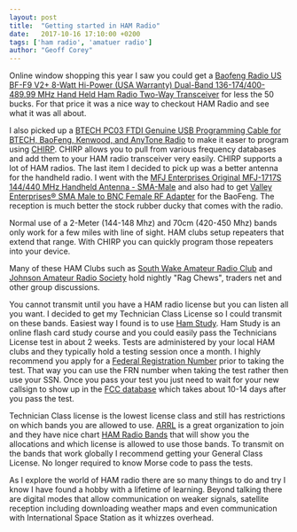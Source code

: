 ```yaml
---
layout: post
title:  "Getting started in HAM Radio"
date:   2017-10-16 17:10:00 +0200
tags: ['ham radio', 'amatuer radio']
author: "Geoff Corey"
---
```


Online window shopping this year I saw you could get a
[Baofeng Radio US BF-F9 V2+ 8-Watt Hi-Power (USA Warranty) Dual-Band 136-174/400-489.99 MHz Hand Held Ham Radio Two-Way Transceiver](href="https://www.amazon.com/gp/product/B00PTJ43FU/ref=as_li_tl?ie=UTF8&camp=1789&creative=9325&creativeASIN=B00PTJ43FU&linkCode=as2&tag=geoffcorey-20&linkId=3102d098507d9e62b143e88f1902affa)
for less the 50 bucks.  For that price it was a nice way to checkout HAM Radio
and see what it was all about.

I also picked up a
[BTECH PC03 FTDI Genuine USB Programming Cable for BTECH, BaoFeng, Kenwood, and AnyTone Radio](https://www.amazon.com/gp/product/B00HUB0ONK/ref=as_li_tl?ie=UTF8&camp=1789&creative=9325&creativeASIN=B00HUB0ONK&linkCode=as2&tag=geoffcorey-20&linkId=db9fa17254574c18ea0a811b9383b824)
to make it easer to program using
[CHIRP](http://chirp.danplanet.com/projects/chirp/wiki/Home).
CHIRP allows you to pull from various frequency databases and add them to your
HAM radio transceiver very easily.  CHIRP supports a lot of HAM radios.   The
last item I decided to pick up was a better antenna for the handheld radio. I
went with the [MFJ Enterprises Original MFJ-1717S 144/440 MHz Handheld Antenna - SMA-Male](https://www.amazon.com/gp/product/B013RI0WHC/ref=as_li_tl?ie=UTF8&camp=1789&creative=9325&creativeASIN=B013RI0WHC&linkCode=as2&tag=geoffcorey-20&linkId=35029db4eaa433624ce2266f19f35bcc>)
and also had to get [Valley Enterprises® SMA Male to BNC Female RF Adapter](https://www.amazon.com/gp/product/B00ATEMITS/ref=as_li_tl?ie=UTF8&camp=1789&creative=9325&creativeASIN=B00ATEMITS&linkCode=as2&tag=geoffcorey-20&linkId=06723c471a991d8d26b07983d9efa90c)
for the BaoFeng.   The reception is much better the stock rubber ducky that
comes with the radio.

Normal use of a 2-Meter (144-148 Mhz) and 70cm (420-450 Mhz) bands only work for a
few miles with line of sight.  HAM clubs setup repeaters that extend that range.
With CHIRP you can quickly program those repeaters into your device.

Many of these HAM Clubs such as [South Wake Amateur Radio Club](http://www.southwakearc.com/)
and [Johnson Amateur Radio Society](http://jars.net/) hold nightly "Rag Chews",
traders net and other group discussions.

You cannot transmit until you have a HAM radio license but you can listen all
you want.   I decided to get my Technician Class License so I could transmit on these
bands.  Easiest way I found is to use [Ham Study](https://hamstudy.org/).  Ham
Study is an online flash card study course and you could easily pass the
Technicians License test in about 2 weeks.    Tests are administered by your
local HAM clubs and they typically hold a testing session once a month.  I
highly recommend you apply for a [Federal Registration
Number](http://wireless.fcc.gov/uls/index.htm?job=online_systems) prior to
taking the test.   That way you can use the FRN number when taking the test
rather then use your SSN.  Once you pass your test you just need to wait for
your new callsign to show up in the
[FCC database](http://wireless2.fcc.gov/UlsApp/UlsSearch/searchLicense.jsp)
which takes about 10-14 days after you pass the test.

Technician Class license is the lowest license class and still has restrictions
on which bands you are allowed to use.  [ARRL](https://arrl.org) is a great
organization to join and they have nice chart [HAM Radio
Bands](http://www.arrl.org/images/view//Charts/Band_Chart_Image_for_ARRL_Web.jpg)
that will show you the allocations and which license is allowed to use those
bands.   To transmit on the bands that work globally I recommend getting your
General Class License.  No longer required to know Morse code to pass the tests.

As I explore the world of HAM radio there are so many things to do and try I
know I have found a hobby with a lifetime of learning.   Beyond talking there
are digital modes that allow communication on weaker signals, satellite
reception including downloading weather maps and even communication with
International Space Station as it whizzes overhead.
